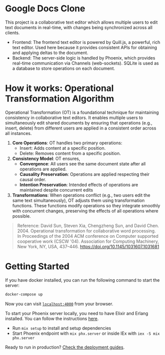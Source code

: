 # Google Docs Clone

This project is a collaborative text editor which allows multiple users to edit text documents in real-time, with changes being synchronized across all clients.

- Frontend: The frontend text editor is powered by Quill.js, a powerful, rich text editor. Used here because it provides consistent APIs for obtaining and applying deltas to the document.
- Backend: The server-side logic is handled by Phoenix, which provides real-time communication via Channels (web-sockets). SQLite is used as a database to store operations on each document.

# How it works: Operational Transformation Algorithm

Operational Transformation (OT) is a foundational technique for maintaining consistency in collaborative text editors. It enables multiple users to simultaneously edit shared documents by ensuring that operations (e.g., insert, delete) from different users are applied in a consistent order across all instances.

1. **Core Operations**: OT handles two primary operations:
   - Insert: Adds content at a specific position.
   - Delete: Removes content from a specific position.
2. **Consistency Model**: OT ensures,
   - **Convergence**: All users see the same document state after all operations are applied.
   - **Causality Preservation**: Operations are applied respecting their causal order.
   - **Intention Preservation**: Intended effects of operations are maintained despite concurrent edits
3. **Transformations**: When operations conflict (e.g., two users edit the same text simultaneously), OT adjusts them using transformation functions. These functions modify operations so they integrate smoothly with concurrent changes, preserving the effects of all operations where possible.

> Reference: David Sun, Steven Xia, Chengzheng Sun, and David Chen. 2004. Operational transformation for collaborative word processing. In Proceedings of the 2004 ACM conference on Computer supported cooperative work (CSCW '04). Association for Computing Machinery, New York, NY, USA, 437–446. https://doi.org/10.1145/1031607.1031681

# Getting Started

If you have docker installed, you can run the following command to start the server:

```bash
docker-compose up
```

Now you can visit [`localhost:4000`](http://localhost:4000) from your browser.

To start your Phoenix server locally, you need to have Elixir and Erlang installed. You can follow the instructions [here](https://elixir-lang.org/install.html).

- Run `mix setup` to install and setup dependencies
- Start Phoenix endpoint with `mix phx.server` or inside IEx with `iex -S mix phx.server`

Ready to run in production? [Check the deployment guides](https://hexdocs.pm/phoenix/deployment.html).
